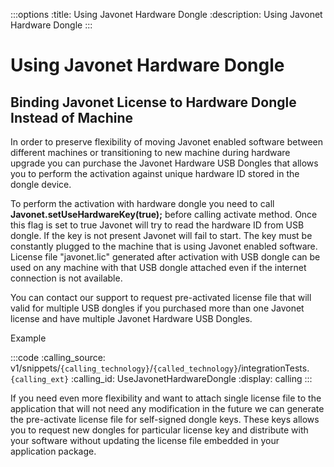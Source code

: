 :::options
:title: Using Javonet Hardware Dongle
:description: Using Javonet Hardware Dongle
:::

# Using Javonet Hardware Dongle 

## Binding Javonet License to Hardware Dongle Instead of Machine  
  
In order to preserve flexibility of moving Javonet enabled software between different machines or transitioning to new machine during hardware upgrade you can purchase the Javonet Hardware USB Dongles that allows you to perform the activation against unique hardware ID stored in the dongle device.  
  
To perform the activation with hardware dongle you need to call **Javonet.setUseHardwareKey(true);** before calling activate method. Once this flag is set to true Javonet will try to read the hardware ID from USB dongle. If the key is not present Javonet will fail to start. The key must be constantly plugged to the machine that is using Javonet enabled software. License file "javonet.lic" generated after activation with USB dongle can be used on any machine with that USB dongle attached even if the internet connection is not available.  
  
You can contact our support to request pre-activated license file that will valid for multiple USB dongles if you purchased more than one Javonet license and have multiple Javonet Hardware USB Dongles.  
  
Example  
  
:::code 
:calling_source: v1/snippets/`{calling_technology}`/`{called_technology}`/integrationTests.`{calling_ext}`
:calling_id: UseJavonetHardwareDongle
:display: calling
:::
  
If you need even more flexibility and want to attach single license file to the application that will not need any modification in the future we can generate the pre-activate license file for self-signed dongle keys. These keys allows you to request new dongles for particular license key and distribute with your software without updating the license file embedded in your application package.  
  